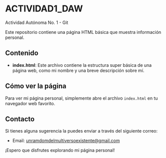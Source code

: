 # ACTIVIDAD1_DAW
Actividad Autónoma No. 1 - Git

Este repositorio contiene una página HTML básica que muestra información personal.

## Contenido

- **index.html**: Este archivo contiene la estructura super básica de una página web, como mi nombre y una breve descripción sobre mí.


## Cómo ver la página

Para ver mi página personal, simplemente abre el archivo `index.html` en tu navegador web favorito.

## Contacto

Si tienes alguna sugerencia la puedes enviar a través del siguiente correo:

- Email: unramdomdelmultiversoexistente@gmail.com

¡Espero que disfrutes explorando mi página personal!


